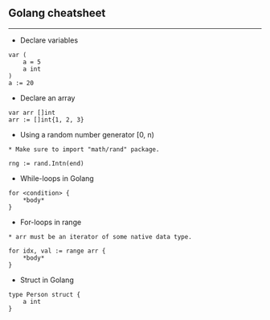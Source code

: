 ## Golang cheatsheet
--------------
- Declare variables
```
var (
    a = 5
    a int
)
a := 20
```
- Declare an array
```
var arr []int
arr := []int{1, 2, 3}
```

- Using a random number generator [0, n)

`* Make sure to import "math/rand" package.`
```
rng := rand.Intn(end)
```

- While-loops in Golang
```
for <condition> {
    *body*
}
```

- For-loops in range

`* arr must be an iterator of some native data type.`

```
for idx, val := range arr {
    *body*
}
```

- Struct in Golang
```
type Person struct {
    a int
}
```